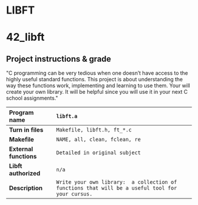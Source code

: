 # LIBFT
# 42_libft

## Project instructions & grade

"C programming can be very tedious when one doesn’t have access to the highly useful standard functions. This project is about understanding the way these functions work, implementing and learning to use them. Your will create your own library. It will be helpful since you will use it in your next C school assignments."

| Program name | `libft.a` |
|:--- |:--- |
| **Turn in files** | `Makefile, libft.h, ft_*.c` |
| **Makefile** | `NAME, all, clean, fclean, re` |
| **External functions** | `Detailed in original subject` |
| **Libft authorized** | `n/a` |
| **Description** | `Write your own library:  a collection of functions that will be a useful tool for your cursus.` |

